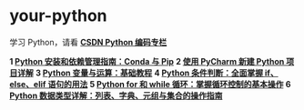 # your-python
学习 Python，请看 **[CSDN Python 编码专栏](https://blog.csdn.net/u014394049/category_12778339.html)**

**1 [Python 安装和依赖管理指南：Conda 与 Pip]( https://blog.csdn.net/u014394049/article/details/141992786)**
**2 [使用 PyCharm 新建 Python 项目详解](https://blog.csdn.net/u014394049/article/details/142092013)**
**3 [Python 变量与运算：基础教程](https://blog.csdn.net/u014394049/article/details/142093973)**
**4 [Python 条件判断：全面掌握 if、else、elif 语句的用法](https://blog.csdn.net/u014394049/article/details/142130650)**
**5 [Python for 和 while 循环：掌握循环控制的基本操作](https://blog.csdn.net/u014394049/article/details/142132425)**
**6 [Python 数据类型详解：列表、字典、元组与集合的操作指南](https://blog.csdn.net/u014394049/article/details/142167052)**


